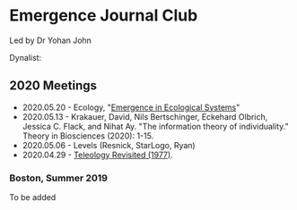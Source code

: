 # Emergence Journal Club 

Led by Dr Yohan John


Dynalist: 


## 2020 Meetings
- 2020.05.20 - Ecology, "[Emergence in Ecological Systems](https://www.researchgate.net/publication/226820515_Emergence_in_Ecological_Systems)" 
- 2020.05.13 - Krakauer, David, Nils Bertschinger, Eckehard Olbrich, Jessica C. Flack, and Nihat Ay. "The information theory of individuality." Theory in Biosciences (2020): 1-15.
- 2020.05.06 - Levels (Resnick, StarLogo, Ryan)
- 2020.04.29 - [Teleology Revisited (1977)](http://ocw.innova.uned.es/ocwuniversia/filosofia/filosofia-de-las-ciencias-sociales/bibliografia-1/Nagel%20teleology%20revisited.pdf). 
### Boston, Summer 2019
To be added
